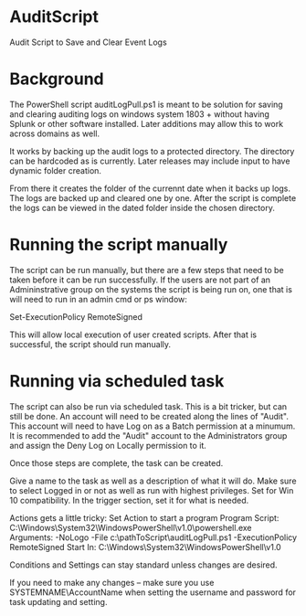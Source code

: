 # AuditScript
Audit Script to Save and Clear Event Logs

# Background

The PowerShell script auditLogPull.ps1 is meant to be solution for saving and clearing auditing logs on windows system 1803 + without having Splunk or other software installed. Later additions may allow this to work across domains as well.

It works by backing up the audit logs to a protected directory. The directory can be hardcoded as is currently. Later releases may include input to have dynamic folder creation.

From there it creates the folder of the currennt date when it backs up logs. The logs are backed up and cleared one by one. After the script is complete the logs can be viewed in the dated folder inside the chosen directory.

# Running the script manually

The script can be run manually, but there are a few steps that need to be taken before it can be run successfully. If the users are not part of an Admininstrative group on the systems the script is being run on, one that is will need to run in an admin cmd or ps window:

Set-ExecutionPolicy RemoteSigned

This will allow local execution of user created scripts. After that is successful, the script should run manually.

# Running via scheduled task

The script can also be run via scheduled task. This is a bit tricker, but can still be done. An account will need to be created along the lines of "Audit". This account will need to have Log on as a Batch permission at a minumum. It is recommended to add the "Audit" account to the Administrators group and assign the Deny Log on Locally permission to it.

Once those steps are complete, the task can be created. 

Give a name to the task as well as a description of what it will do. Make sure to select Logged in or not as well as run with highest privileges. Set for Win 10 compatibility. In the trigger section, set it for what is needed. 

Actions gets a little tricky:
Set Action to start a program
	Program Script: C:\Windows\System32\WindowsPowerShell\v1.0\powershell.exe
	Arguments: -NoLogo -File c:\pathToScript\auditLogPull.ps1 -ExecutionPolicy RemoteSigned
	Start In: C:\Windows\System32\WindowsPowerShell\v1.0
  
Conditions and Settings can stay standard unless changes are desired.
  
If you need to make any changes – make sure you use SYSTEMNAME\AccountName when setting the username and password for task updating and setting.
  
  






